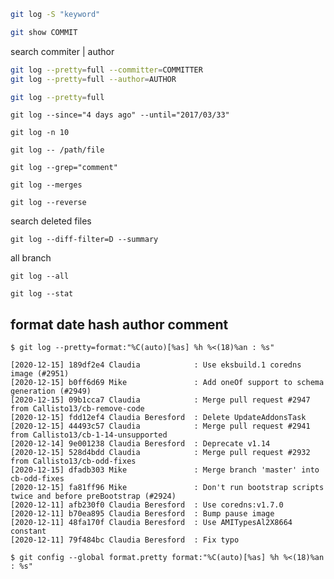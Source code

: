 ```bash
git log -S "keyword"
```

```bash
git show COMMIT
```


search commiter | author
```bash
git log --pretty=full --committer=COMMITTER
git log --pretty=full --author=AUTHOR
```

```bash
git log --pretty=full
```

```
git log --since="4 days ago" --until="2017/03/33"
```


```
git log -n 10
```

```
git log -- /path/file
```


```
git log --grep="comment"
```

```
git log --merges
```

```
git log --reverse
```


search deleted files

```
git log --diff-filter=D --summary
```

all branch
```
git log --all
```


```
git log --stat
```

## format date hash author comment
```console
$ git log --pretty=format:"%C(auto)[%as] %h %<(18)%an : %s"
```
```
[2020-12-15] 189df2e4 Claudia            : Use eksbuild.1 coredns image (#2951)
[2020-12-15] b0ff6d69 Mike               : Add oneOf support to schema generation (#2949)
[2020-12-15] 09b1cca7 Claudia            : Merge pull request #2947 from Callisto13/cb-remove-code
[2020-12-15] fdd12ef4 Claudia Beresford  : Delete UpdateAddonsTask
[2020-12-15] 44493c57 Claudia            : Merge pull request #2941 from Callisto13/cb-1-14-unsupported
[2020-12-14] 9e001238 Claudia Beresford  : Deprecate v1.14
[2020-12-15] 528d4bdd Claudia            : Merge pull request #2932 from Callisto13/cb-odd-fixes
[2020-12-15] dfadb303 Mike               : Merge branch 'master' into cb-odd-fixes
[2020-12-15] fa81ff96 Mike               : Don't run bootstrap scripts twice and before preBootstrap (#2924)
[2020-12-11] afb230f0 Claudia Beresford  : Use coredns:v1.7.0
[2020-12-11] b70ea895 Claudia Beresford  : Bump pause image
[2020-12-11] 48fa170f Claudia Beresford  : Use AMITypesAl2X8664 constant
[2020-12-11] 79f484bc Claudia Beresford  : Fix typo
```

```console
$ git config --global format.pretty format:"%C(auto)[%as] %h %<(18)%an : %s"
```
